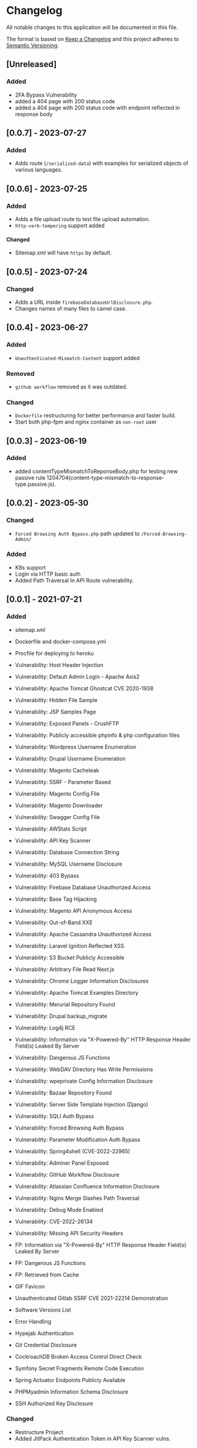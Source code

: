 # Changelog

All notable changes to this application will be documented in this file.

The format is based on [Keep a Changelog](https://keepachangelog.com/en/1.0.0/) and this project adheres
to [Semantic Versioning](https://semver.org/spec/v2.0.0.html).


## [Unreleased]

### Added 
- 2FA Bypass Vulnerability  
- added a 404 page with 200 status code
- added a 404 page with 200 status code with endpoint reflected in response body

## [0.0.7] - 2023-07-27

### Added
- Adds route (`/serialized-data`) with examples for serialized objects of various languages.

## [0.0.6] - 2023-07-25

### Added
- Adds a file upload route to test file upload automation.
- `http-verb-tempering` support added

#### Changed
- Sitemap.xml will have `https` by default.

## [0.0.5] - 2023-07-24
### Changed
- Adds a URL inside `firebaseDatabaseUrlDisclosure.php`.
- Changes names of many files to camel case.

## [0.0.4] - 2023-06-27
### Added
- `Unauthenticated-Mismatch-Content` support added
### Removed
- `github workflow` removed as it was outdated.

### Changed
- `Dockerfile` restructuring for better performance and faster build.
- Start both php-fpm and nginx container as `non-root` user


## [0.0.3] - 2023-06-19
### Added
- added contentTypeMismatchToReponseBody.php for testing new passive rule 1204704(content-type-mismatch-to-response-type.passive.js).

## [0.0.2] - 2023-05-30

### Changed
- `Forced Browsing Auth Bypass.php` path updated to `/Forced-Browsing-Admin/`

### Added
- K8s support
- Login via HTTP basic auth
- Added Path Traversal In API Route vulnerability.

## [0.0.1] - 2021-07-21
### Added
- sitemap.xml
- Dockerfile and docker-compose.yml
- Procfile for deploying to heroku
- Vulnerability: Host Header Injection
- Vulnerability: Default Admin Login - Apache Axis2
- Vulnerability: Apache Tomcat Ghostcat CVE 2020-1938
- Vulnerability: Hidden File Sample
- Vulnerability: JSP Samples Page
- Vulnerability: Exposed Panels - CrushFTP
- Vulnerability: Publicly accessible phpinfo & php configuration files
- Vulnerability: Wordpress Username Enumeration
- Vulnerability: Drupal Username Enumeration
- Vulnerability: Magento Cacheleak
- Vulnerability: SSRF - Parameter Based
- Vulnerability: Magento Config File
- Vulnerability: Magento Downloader
- Vulnerability: Swagger Config File
- Vulnerability: AWStats Script
- Vulnerability: API Key Scanner
- Vulnerability: Database Connection String
- Vulnerability: MySQL Username Disclosure
- Vulnerability: 403 Bypass
- Vulnerability: Firebase Database Unauthorized Access
- Vulnerability: Base Tag Hijacking
- Vulnerability: Magento API Anonymous Access
- Vulnerability: Out-of-Band XXE
- Vulnerability: Apache Cassandra Unauthorized Access
- Vulnerability: Laravel Ignition Reflected XSS
- Vulnerability: S3 Bucket Publicly Accessible
- Vulnerability: Arbitrary File Read Next.js
- Vulnerability: Chrome Logger Information Disclosures
- Vulnerability: Apache Tomcat Examples Directory
- Vulnerability: Merurial Repository Found
- Vulnerability: Drupal backup_migrate
- Vulnerability: Log4j RCE
- Vulnerability: Information via "X-Powered-By" HTTP Response Header Field(s) Leaked By Server
- Vulnerability: Dangerous JS Functions
- Vulnerability: WebDAV Directory Has Write Permissions
- Vulnerability: wpeprivate Config Information Disclosure
- Vulnerability: Bazaar Repository Found
- Vulnerability: Server Side Template Injection (Django)
- Vulnerability: SQLI Auth Bypass
- Vulnerability: Forced Browsing Auth Bypass
- Vulnerability: Parameter Modification Auth Bypass
- Vulnerability: Spring4shell (CVE-2022-22965)
- Vulnerability: Adminer Panel Exposed
- Vulnerability: GitHub Workflow Disclosure
- Vulnerability: Atlassian Confluence Information Disclosure
- Vulnerability: Nginx Merge Slashes Path Traversal
- Vulnerability: Debug Mode Enabled
- Vulnerability: CVE-2022-26134
- Vulnerability: Missing API Security Headers

- FP: Information via "X-Powered-By" HTTP Response Header Field(s) Leaked By Server
- FP: Dangerous JS Functions
- FP: Retrieved from Cache
- GIF Favicon
- Unauthenticated Gitlab SSRF CVE 2021-22214 Demonstration
- Software Versions List
- Error Handling
- Hypejab Authentication
- Git Credential Disclosure
- CockroachDB Broken Access Control Direct Check
- Symfony Secret Fragments Remote Code Execution
- Spring Actuator Endpoints Publicly Available
- PHPMyadmin Information Schema Disclosure
- SSH Authorized Key Disclosure

### Changed
- Restructure Project
- Added JitPack Authentication Token in API Key Scanner vulns.
